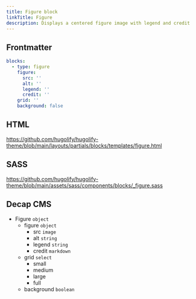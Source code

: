 ```yaml
---
title: Figure block
linkTitle: Figure
description: Displays a centered figure image with legend and credit
---
```


## Frontmatter

```yml
blocks:
  - type: figure
    figure:
      src: ''
      alt: ''
      legend: ''
      credit: ''
    grid: ''
    background: false
```

## HTML

https://github.com/hugolify/hugolify-theme/blob/main/layouts/partials/blocks/templates/figure.html

## SASS

https://github.com/hugolify/hugolify-theme/blob/main/assets/sass/components/blocks/_figure.sass

## Decap CMS

- Figure `object`
  - figure `object`
    - src `image`
    - alt `string`
    - legend `string`
    - credit `markdown`
  - grid `select`
    - small
    - medium
    - large
    - full
  - background `boolean`

